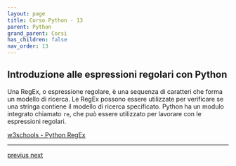 ```yaml
---
layout: page
title: Corso Python - 13
parent: Python
grand_parent: Corsi
has_children: false
nav_order: 13
---
```


## Introduzione alle espressioni regolari con Python

Una RegEx, o espressione regolare, è una sequenza di caratteri che forma un modello di ricerca.
Le RegEx possono essere utilizzate per verificare se una stringa contiene il modello di ricerca specificato.
Python ha un modulo integrato chiamato `re`, che può essere utilizzato per lavorare con le espressioni regolari.


[w3schools - Python RegEx](https://www.w3schools.com/python/python_regex.asp)

---

<div class="next-prev">
    <a href="./py-course-11.html" id="prev-link"> previus </a> 
    <a href="./py-course-13.html" id="next-link"> next </a>
</div>